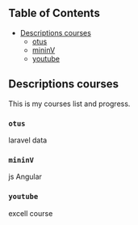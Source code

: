 ## Table of Contents

- [Descriptions courses](#descriptions-courses)
  - [otus](#motus)
  - [mininV](#mininV)
  - [youtube](#youtube)
  
## Descriptions courses

This is my courses list and progress.
  
### `otus`
laravel
data
  
### `mininV`
js 
Angular

### `youtube`

excell course
